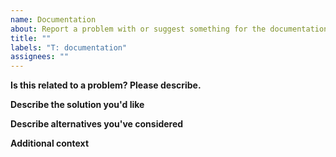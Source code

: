 ```yaml
---
name: Documentation
about: Report a problem with or suggest something for the documentation
title: ""
labels: "T: documentation"
assignees: ""
---
```


**Is this related to a problem? Please describe.**

<!-- A clear and concise description of what the problem is.
e.g. I'm always frustrated when [...] / I wished that [...] -->

**Describe the solution you'd like**

<!-- A clear and concise description of what you want to
happen or see changed. -->

**Describe alternatives you've considered**

<!-- A clear and concise description of any
alternative solutions or features you've considered. -->

**Additional context**

<!-- Add any other context or screenshots about the issue
here. -->
                                                                                                                                                                                                 